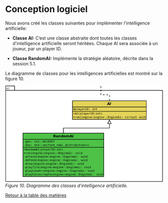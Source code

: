 # Conception logiciel
  
  Nous avons créé les classes suivantes pour implémenter l'intelligence artificielle:  
  
  * **Classe AI:** C’est une classe abstraite dont toutes les classes d'intelligence artificielle seront héritées. Chaque AI sera associée à un joueur, par un player ID.    
  
  * **Classe RandomAI:** Implémente la stratégie aléatoire, décrite dans la session 5.1.      
  
  
  Le diagramme de classes pour les intelligences artificielles est montré sur la figure 10.    
  
  
  ![alt text](../images/ai.png "AI diagram")  
  *Figure 10. Diagramme des classes d’intelligence artificielle.*  

[Retour à la table des matières](../Rapport.md)